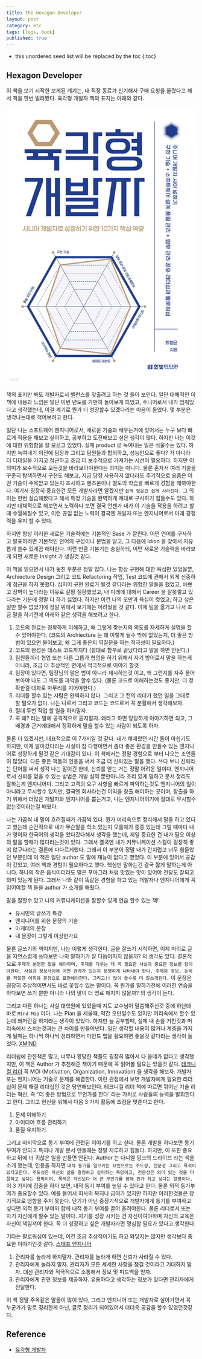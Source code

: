 ```yaml
---
title: The Hexagon Developer
layout: post
category: etc
tags: [logs, book]
published: true
---
```


* this unordered seed list will be replaced by the toc
{:toc}

## Hexagon Developer

이 책을 보기 시작한 보게된 계기는, 내 직장 동료가 신기해서 구매 요청을 올렸다고 해서 책을 한번 빌려봤다. 육각형 개발자 책의 표지는 아래와 같다.

![The Hexagon Developer](../../../assets/img/photo/12-18-2023/book.jpg)

책의 표지만 봐도 개발자로서 밸런스를 맞출려고 하는 것 들이 보인다. 일단 대체적인 이 책에 내용과 느낌은 일단 이번 년도를 가만히 돌아보게 되었고, 주니어로서 내가 멈춰있다고 생각했는데, 이걸 계기로 뭔가 더 성장할수 있겠다라는 마음이 들었다. 몇 부분은 생각나는대로 적어보려고 한다.

일단 나는 소프트웨어 엔지니어로서, 새로운 기술과 배우는거에 있어서는 누구 보다 빠르게 적용을 해보고 싶어하고, 공부하고 도전해보고 싶은 생각이 많다. 하지만 나는 이것에 대한 위험함을 잘 모르고 있었다. 실제 product 로 녹여내는 일은 쉬울수는 있다. 하지만 녹여내기 이전에 팀장과 그리고 팀원들과 합의하고, 성능만으로 좋다? 가 아니라 더 디테일을 가지고 접근하고 조금 더 보수적으로 가져가는 시선이 필요하다. 하지만 이 의미가 보수적으로 모든것을 바라보아야한다는 의미는 아니다. 물론 혼자서 여러 기술을 꾸준히 탐색하면서 구현도 해보고, 지금 당장 사용하지 않더라도 주기적으로 요즘은 어떤 기술이 주목받고 있는지 조사하고 핸즈온이나 별도의 학습을 빠르게 경험을 해봐야한다. 여기서 굉장히 중요한건 모든 개발자라면 알겠지만 `쉽게 얻은건 쉽게 사라진다.` 그 의미는 한번 실습해봤다고 해서 특정 기술을 완벽하게 제대로 구사하기 힘들수도 있다. 하지만 대체적으로 해보면서 노력하다 보면 결국 언젠가 내가 이 기술을 적용을 하려고 할때 수월해질수 있고, 이런 끊임 없는 노력이 결국엔 개발자 또는 엔지니어로서 미래 경쟁력을 유지 할 수 있다. 

하지만 항상 이러한 새로운 기술력에는 기본적인 Base 가 깔린다. 어떤 언어를 구사하고 발표하려면 기본적인 언어의 구성이나 문법을 알고, 그 다음에 Idion 을 찾아서 자유롭게 쓸수 있게끔 해야한다. 이런 만큼 기본기는 충실하되, 어떤 새로운 기술력을 바라보게 되면 새로운 Insight 가 생길것 같다.

이 책을 읽으면서 내가 놓친 부분은 정말 많다. 나는 항상 구현해 대한 욕심만 있었을뿐, Archiecture Design 그리고 코드 Refactoring 작업, Test 코드에 관해서 되게 신중하게 접근을 하지 못했다. 심지어 구현 완료가 될것 같다라는 위험한 말들을 했었고, 바쁘고 장벽이 높다라는 이유로 갈팡 질팡했었고, 내 미래에 대해서 Career 을 잘못쌓고 있다라는 기분에 정말 다 하기 싫었다. 하지만 이건 나의 오만과 욕심이 컷었고, 하고 싶은 일만 할수 없었기에 정말 위에서 보기에는 어려웠을 것 같다. 이제 팀을 옮기고 나서 조금 말을 하기전에 아래와 같은 생각을 해보려고 한다.

1. 코드의 완료는 정확하게 이해하고, 왜 그렇게 짲는지의 의도를 자세하게 설명을 할수 있어야한다. (코드의 Archiecture 는 왜 이렇게 될수 밖에 없었는지, 더 좋은 방법이 있으면 물어보고, 왜 그게 좋은지 역질문을 하는 적극성이 필요하다.)
2. 코드의 완성은 테스트 코드까지다 (절대로 함부로 끝났다라고 말을 하면 안된다.)
3. 팀원들끼리 협업 또는 다른 그룹과 협업을 하기 위해서 자기 방어로서 말을 하는게 아니라, 조금 더 추상적인 면에서 적극적으로 이야기 할것
4. 팀장이 있다면, 팀장님의 말은 법이 아니라 제시하는것 이고, 왜 그런지를 자주 물어보아야 나도 그 의도를 파악을 할수 있다. (물론 코드로 이해하는것도 좋지만, 더 정확한걸 대화로 마무리를 지어야한다.)
5. 리더를 할수 있는 사람은 완벽하지 않다. 그리고 그 전의 리더가 했던 일을 그대로 할 필요가 없다. 나는 나로서 그리고 코드는 코드로서 꼭 분활해서 생각해보자.
6. 절대 두번 작업 할 일을 하지말자.
7. 꼭 왜? 라는 말에 공격적으로 듣지말자. 왜라고 하면 당당하게 이야기하면 되고, 그 배경과 근거에대해서 정확하게 말을 할수 있는 사람이 되도록 하자.

물론 더 있겠지만, 대표적으로 이 7가지일 것 같다. 내가 해매왔던 시간 들이 아쉽기도 하지만, 이제 알아갔다라는 사실이 참 다행이면서 좀더 좋은 환경을 만들수 있는 엔지니어로 성장하게 될것 같은 기대감이 있다. 이 책에서는 정말 경험으로 부터 나오는 조언들이 많았다. 다른 좋은 책들의 인용을 써서 조금 더 신뢰있는 말을 했다. 쓰다 보니 신뢰라는 단어를 써서 생각 나는 말이긴 한데, 신뢰를 얻는 거는 정말 어려운 일이다. 엔지니어로서 신뢰를 얻을 수 있는 방법은 개발 실력 뿐만아니라 조리 있게 말하고 문서 정리도 잘하는게 엔지니어다. 그리고 고객의 요구 사항을 빠르게 파악하는것도 엔지니어의 일이 아니라고 무시할수 있지만, 결국엔 회사라는건 이익을 창출 해야하는 곳이며, 창출을 하기 위해서 더많은 개발자와 엔지니어를 뽑는거고, 나는 엔지니어이기에 절대로 무시할수 없는것이라는걸 배웠다. 

나는 가끔씩 내 말이 흐려질때가 가끔씩 있다. 뭔가 머리속으로 정리해서 말을 하고 있다고 했는데 순간적으로 내가 무슨말을 학소 있는지 모를때가 종종 있는데 그럴 때마다 내가 영어와 한국어의 생각을 왔다갔다해서 생각을 했는데, 제일 중요한 건 내가 필요 이상의 말을 할때가 많다라는것이 있다. 그래서 결국엔 내가 커뮤니케이션 스킬이 굉장히 좋지 않구나라는 결론에 다다르게했다. 그래서 이 부분이 정말 내가 간지럽고 너무 힘들었던 부분인데 이 책은 일단 author 도 말에 재능이 없다고 했었다. 이 부분에 있어서 공감이 갔었고, 여러 책과 경험이 필요하다고 했다. 핵심만 말하는건 결국 짧게 말하는게 아니다. 하나의 작은 음식이더라도 말은 푸아그라 처럼 맛있는 맛이 있어야 전달도 잘되고 의미 있는게 된다. 그래서 나와 같이 똑같은 경험을 하고 있는 개발자나 엔지니어에게 꼭 읽어야할 책 들을 author 가 소개를 해줬다. 

말을 잘할수 있고 나의 커뮤니케이션을 잘할수 있게 연습 할수 있는 책!

* 유시민의 글쓰기 특강
* 엔지니어를 위한 문장의 기술
* 마케터의 문장
* 내 문장이 그렇게 이상한가요

물론 글쓰기의 책이지만, 나는 이렇게 생각한다. 글을 잘쓰기 시작하면, 이제 머리로 글을 자연스럽게 쓰다보면 나의 말하기가 잘 다듬어지지 않을까? 의 생각도 있다. 결론적으로 `주제가 분명한 말을 해야하며, 주제를 다루는 데 꼭 필요한 사실과 중요한 정보를 담아야한다. 사실과 정보사이에 어떤 관계가 있는지 분명하게 나타내야 한다. 주제와 정보, 논리를 적절한 어휘와 문장으로 표현해야한다. 그리고!! 많이 쓸수록 더 잘쓰게된다.` 이 문장은 굉장히 추상적이면서도 바로 꽃힐수 있는 말이다. 꼭 뭔가를 말하기전에 이러한 연습을 하다보면 쓰기 뿐만 아니라 나의 말이 더 명료 해지지 않을까? 의 생각이 든다.

그리고 다른 하나는 사실 대학원에 있었을때 지도 교수님이 말씀해주신것 중에 하난데 바로 `Mind Map` 이다. 나는 Plan 을 세울때, 약간 오만일수도 있지만 머리속에서 할수 있는데 왜저런걸 하지라는 생각이 있었다. 하지만 늘 공부할때, 실제 내 손을 거친것과 머리속에서 스치는것과는 큰 차이를 만들어낸다. 일단 생각할 내용이 많거나 계층을 가지게 될때는 하나씩 하나씩 정리하면서 마인드 맵을 활요하면 좋을것 같다라는 생각이 들었다. [XMIND](https://xmind.app/)

리더쉽에 관한책은 많고, 너무나 황당한 책들도 굉장히 많아서 다 쓸데가 없다고 생각했지만, 이 책은 Author 가 추천해준 책이기 때문에 꼭 읽어볼 필요는 있을것 같다. [테크니컬 리더](https://www.yes24.com/Product/Goods/8301368) 꼭 MOI (Motivation, Organization, Innovation) 을 생각을 해보자. 개발자 또는 엔지니어는 기술로 문제를 해결한다. 이런 관점에서 보면 개발자에게 필요한 리더십이 문제 해결 리더십인 것은 당연해보인다. 테크니컬 리더 책에 따르면 뛰어난 기술 리더는 혁신, 즉 "더 좋은 방법으로 무언가를 한다' 라는 가치로 사람들의 능력을 발휘한다고 한다. 그리고 현신을 위해서 다음 3 가지 활동에 초점을 맞춘다고 한다.

1. 문제 이해하기
2. 아이디어 흐름 관리하기
3. 품질 유지하기

그리고 마지막으로 동기 부여에 관련된 이야기를 하고 싶다. 물론 개발을 하다보면 동기부여가 안되고 특히나 개발 문서 만들때는 정말 지루하고 힘들다. 하지만, 이 또한 중요하고 뒤에 더 귀찮은 일을 만들면 안된다. Author 는 다니엘 핑크의 드라이브 라는 책을 소개 했는데, 인용을 하자면 `내적 동기를 일으키는 요인으로는 주도성, 전문성 그리고 목적이 있다고한다. 주도성은 자신의 삶을 결정하고 싶어하는 욕망이고, 전문성은 의미 있는 것을 더잘하고 싶다는 용막이며, 목적은 자신보다 더 큰 무언가를 향해 뭔가 하고 싶다는 열망이다.` 이 3 가지에 집중을 하다 보면, 내적 동기 부여를 높일 수 있다고 한다. 물론 외적 동기부여가 중요할수 있다. 예를 들어서 회사의 복지나 급여가 있지만 하지만 이러한것들은 장기적으로 영향을 주지 못한다. 단기가 아닌 중장기적으로 개발자에게 동기를 부여하고 싶다면 외적 동기 부여와 함께 내적 동기 부여를 끌어 올려야한다. 물론 리더로서 또는 자기 자신에게 할수 있는 말이다. 자기를 성장 시키는 건 자신이여야하며 자신의 교육은 자신이 책임져야 한다. 꼭 더 성장하고 싶은 개발자라면 명심할 필요가 있다고 생각한다.

기타는 팔로워십이 있는데, 이건 조금 추상적이기도 하고 와닿지는 않지만 생각보다 중요한 이야기인것 같다. [스태프 엔지니어](https://www.aladin.co.kr/shop/wproduct.aspx?ItemId=301411563)

1. 관리자를 놀라게 하지말자. 관리자를 놀라게 하면 신뢰가 사라질 수 있다.
2. 관리자에게 놀라지 말자. 관리자가 모든 세세한 사항을 챙길 것이라고 기대하지 말자. 대신 관리자와 적극적으로 소통해서 정보 및 피드백을 얻자.
3. 관리자에게 관련 정보를 제공하자. 유용하다고 생각하는 정보가 있다면 관리자에게 전달한다.

이 책 정말 주옥같은 말들이 많이 있다, 그리고 엔지니어 또는 개발자로 살아가면서 꼭 누군가가 말로 정리한게 아닌, 글로 정리가 되어있어서 더더욱 공감을 할수 있었던것같다.

## Reference

* [육각형 개발자](https://www.yes24.com/Product/Goods/120215040)